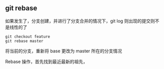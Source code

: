 ## git rebase

如果发生了，分支创建，并进行了分支合并的情况下，git log 则出现的提交则不是线性的了

```shell
git checkout feature
git rebase master
```

将当前的分支，重新将 base 更改为 master 所在的分支情况

Rebase 操作，首先找到最近最新的祖先，
